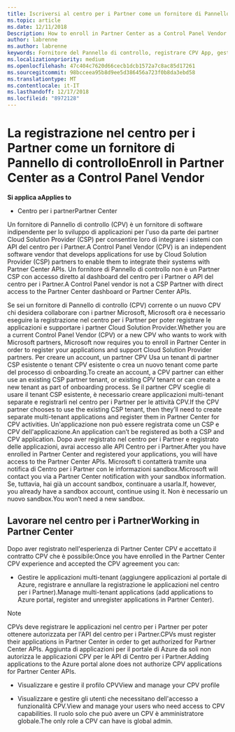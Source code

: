 ```yaml
---
title: Iscriversi al centro per i Partner come un fornitore di Pannello di controllo | Centro per i partner
ms.topic: article
ms.date: 12/11/2018
Description: How to enroll in Partner Center as a Control Panel Vendor
author: labrenne
ms.author: labrenne
keywords: Fornitore del Pannello di controllo, registrare CPV App, gestire le app CPV
ms.localizationpriority: medium
ms.openlocfilehash: 47c404c7620d66cecb1dcb1572a7c8ac85d17261
ms.sourcegitcommit: 98bcceea95b8d9ee5d386456a723f0b8da3ebd58
ms.translationtype: MT
ms.contentlocale: it-IT
ms.lasthandoff: 12/17/2018
ms.locfileid: "8972128"
---
```

# <a name="enroll-in-partner-center-as-a-control-panel-vendor"></a><span data-ttu-id="9ab64-103">La registrazione nel centro per i Partner come un fornitore di Pannello di controllo</span><span class="sxs-lookup"><span data-stu-id="9ab64-103">Enroll in Partner Center as a Control Panel Vendor</span></span>

**<span data-ttu-id="9ab64-104">Si applica a</span><span class="sxs-lookup"><span data-stu-id="9ab64-104">Applies to</span></span>**

- <span data-ttu-id="9ab64-105">Centro per i partner</span><span class="sxs-lookup"><span data-stu-id="9ab64-105">Partner Center</span></span>

<span data-ttu-id="9ab64-106">Un fornitore di Pannello di controllo (CPV) è un fornitore di software indipendente per lo sviluppo di applicazioni per l'uso da parte dei partner Cloud Solution Provider (CSP) per consentire loro di integrare i sistemi con API del centro per i Partner.</span><span class="sxs-lookup"><span data-stu-id="9ab64-106">A Control Panel Vendor (CPV) is an independent software vendor that develops applications for use by Cloud Solution Provider (CSP) partners to enable them to integrate their systems with Partner Center APIs.</span></span> <span data-ttu-id="9ab64-107">Un fornitore di Pannello di controllo non è un Partner CSP con accesso diretto al dashboard del centro per i Partner o API del centro per i Partner.</span><span class="sxs-lookup"><span data-stu-id="9ab64-107">A Control Panel vendor is not a CSP Partner with direct access to the Partner Center dashboard or Partner Center APIs.</span></span>

<span data-ttu-id="9ab64-108">Se sei un fornitore di Pannello di controllo (CPV) corrente o un nuovo CPV chi desidera collaborare con i partner Microsoft, Microsoft ora è necessario eseguire la registrazione nel centro per i Partner per poter registrare le applicazioni e supportare i partner Cloud Solution Provider.</span><span class="sxs-lookup"><span data-stu-id="9ab64-108">Whether you are a current Control Panel Vendor (CPV) or a new CPV who wants to work with Microsoft partners, Microsoft now requires you to enroll in Partner Center in order to register your applications and support Cloud Solution Provider partners.</span></span> <span data-ttu-id="9ab64-109">Per creare un account, un partner CPV Usa un tenant di partner CSP esistente o tenant CPV esistente o crea un nuovo tenant come parte del processo di onboarding.</span><span class="sxs-lookup"><span data-stu-id="9ab64-109">To create an account, a CPV partner can either use an existing CSP partner tenant, or existing CPV tenant or can create a new tenant as part of onboarding process.</span></span> <span data-ttu-id="9ab64-110">Se il partner CPV sceglie di usare il tenant CSP esistente, è necessario creare applicazioni multi-tenant separate e registrarli nel centro per i Partner per le attività CPV.</span><span class="sxs-lookup"><span data-stu-id="9ab64-110">If the CPV partner chooses to use the existing CSP tenant, then they’ll need to create separate multi-tenant applications and register them in Partner Center for CPV activities.</span></span> <span data-ttu-id="9ab64-111">Un'applicazione non può essere registrata come un CSP e CPV dell'applicazione.</span><span class="sxs-lookup"><span data-stu-id="9ab64-111">An application can’t be registered as both a CSP and CPV application.</span></span> <span data-ttu-id="9ab64-112">Dopo aver registrato nel centro per i Partner e registrato delle applicazioni, avrai accesso alle API Centro per i Partner.</span><span class="sxs-lookup"><span data-stu-id="9ab64-112">After you have enrolled in Partner Center and registered your applications, you will have access to the Partner Center APIs.</span></span>  <span data-ttu-id="9ab64-113">Microsoft ti contatterà tramite una notifica di Centro per i Partner con le informazioni sandbox.</span><span class="sxs-lookup"><span data-stu-id="9ab64-113">Microsoft will contact you via a Partner Center notification with your sandbox information.</span></span> <span data-ttu-id="9ab64-114">Se, tuttavia, hai già un account sandbox, continuare a usarla.</span><span class="sxs-lookup"><span data-stu-id="9ab64-114">If, however, you already have a sandbox account, continue using it.</span></span> <span data-ttu-id="9ab64-115">Non è necessario un nuovo sandbox.</span><span class="sxs-lookup"><span data-stu-id="9ab64-115">You won’t need a new sandbox.</span></span>   


## <a name="working-in-partner-center"></a><span data-ttu-id="9ab64-116">Lavorare nel centro per i Partner</span><span class="sxs-lookup"><span data-stu-id="9ab64-116">Working in Partner Center</span></span>
<span data-ttu-id="9ab64-117">Dopo aver registrato nell'esperienza di Partner Center CPV e accettato il contratto CPV che è possibile:</span><span class="sxs-lookup"><span data-stu-id="9ab64-117">Once you have enrolled in the Partner Center CPV experience and accepted the CPV agreement you can:</span></span>

- <span data-ttu-id="9ab64-118">Gestire le applicazioni multi-tenant (aggiungere applicazioni al portale di Azure, registrare e annullare la registrazione le applicazioni nel centro per i Partner).</span><span class="sxs-lookup"><span data-stu-id="9ab64-118">Manage multi-tenant applications (add applications to Azure portal, register and unregister applications in Partner Center).</span></span>

>[!Note] 
><span data-ttu-id="9ab64-119">CPVs deve registrare le applicazioni nel centro per i Partner per poter ottenere autorizzata per l'API del centro per i Partner.</span><span class="sxs-lookup"><span data-stu-id="9ab64-119">CPVs must register their applications in Partner Center in order to get authorized for Partner Center APIs.</span></span> <span data-ttu-id="9ab64-120">Aggiunta di applicazioni per il portale di Azure da soli non autorizza le applicazioni CPV per le API di Centro per i Partner.</span><span class="sxs-lookup"><span data-stu-id="9ab64-120">Adding applications to the Azure portal alone does not authorize CPV applications for Partner Center APIs.</span></span> 

- <span data-ttu-id="9ab64-121">Visualizzare e gestire il profilo CPV</span><span class="sxs-lookup"><span data-stu-id="9ab64-121">View and manage your CPV profile</span></span> 

- <span data-ttu-id="9ab64-122">Visualizzare e gestire gli utenti che necessitano dell'accesso a funzionalità CPV.</span><span class="sxs-lookup"><span data-stu-id="9ab64-122">View and manage your users who need access to CPV capabilities.</span></span> <span data-ttu-id="9ab64-123">Il ruolo solo che può avere un CPV è amministratore globale.</span><span class="sxs-lookup"><span data-stu-id="9ab64-123">The only role a CPV can have is global admin.</span></span>


